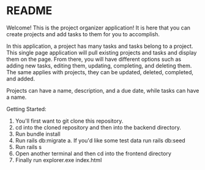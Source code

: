 # README
Welcome! This is the project organizer application! It is here that you can create projects and add tasks to them for you to accomplish.

In this application, a project has many tasks and tasks belong to a project. This single page application will pull existing projects and tasks and display them on the page. From there, you will have different options such as adding new tasks, editing them, updating, completing, and deleting them. The same applies with projects, they can be updated, deleted, completed, and added.

Projects can have a name, description, and a due date, while tasks can have a name.

Getting Started:

1. You'll first want to git clone this repository.
2. cd into the cloned repository and then into the backend directory.
3. Run bundle install
4. Run rails db:migrate
    a. If you'd like some test data run rails db:seed
5. Run rails s 
6. Open another terminal and then cd into the frontend directory
7. Finally run explorer.exe index.html 
